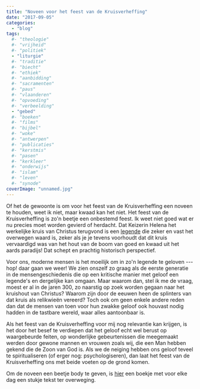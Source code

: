 ```yaml
---
title: "Noveen voor het feest van de Kruisverheffing"
date: "2017-09-05"
categories: 
  - "blog"
tags:
  #- "theologie"
  #- "vrijheid"
  #- "politiek"
  - "liturgie"
  #- "traditie"
  #- "biecht"
  #- "ethiek"
  #- "aanbidding"
  #- "sacramenten"
  #- "paus"
  #- "vlaanderen"
  #- "opvoeding"
  #- "verbeelding"
  - "gebed"
  #- "boeken"
  #- "films"
  #- "bijbel"
  #- "woke"
  #- "antwerpen"
  #- "publicaties"
  #- "kerstmis"
  #- "pasen"
  #- "kerkleer"
  #- "onderwijs"
  #- "islam"
  #- "leven"
  #- "synode"
coverImage: "unnamed.jpg"
---
```


Of het de gewoonte is om voor het feest van de Kruisverheffing een noveen te houden, weet ik niet, maar kwaad kan het niet. Het feest van de Kruisverheffing is zo'n beetje een onbestemd feest. Ik weet niet goed wat er nu precies moet worden gevierd of herdacht. Dat Keizerin Helena het werkelijke kruis van Christus terugvond is een [legende](https://www.kuleuven.be/thomas/page/tijdschriften/viewarticle/62144/) die zeker en vast het overwegen waard is, zeker als je je tevens voorhoudt dat dit kruis vervaardigd was van het hout van de boom van goed en kwaad uit het aards paradijs! Dat schept en prachtig historisch perspectief.

Voor ons, moderne mensen is het moeilijk om in zo'n legende te geloven --- hop! daar gaan we weer! We zien onszelf zo graag als de eerste generatie in de mensengeschiedenis die op een kritische manier met geloof een legende's en dergelijke kan omgaan. Maar waarom dan, stel ik me de vraag, moest er al in de jaren 300, zo naarstig op zoek worden gegaan naar het kruishout van Christus? Waarom zijn door de eeuwen heen de splinters van dat kruis als relikwieën vereerd? Toch ook om geen enkele andere reden dan dat de mensen van toen voor hun zwakke geloof ook houvast nodig hadden in de tastbare wereld, waar alles aantoonbaar is.

Als het feest van de Kruisverheffing voor mij nog relevantie kan krijgen, is het door het besef te verdiepen dat het geloof echt wel berust op waargebeurde feiten, op wonderlijke gebeurtenissen die meegemaakt werden door gewone mannen en vrouwen zoals wij, die een Man hebben gekend die de Zoon van God is. Als we de neiging hebben ons geloof teveel te spiritualiseren (of erger nog: psychologiseren), dan laat het feest van de Kruisverheffing ons met beide voeten op de grond komen.

Om de noveen een beetje body te geven, is [hier](/portfolio/noveen-voor-het-feest-van-de-kruisverheffing/) een boekje met voor elke dag een stukje tekst ter overweging.

